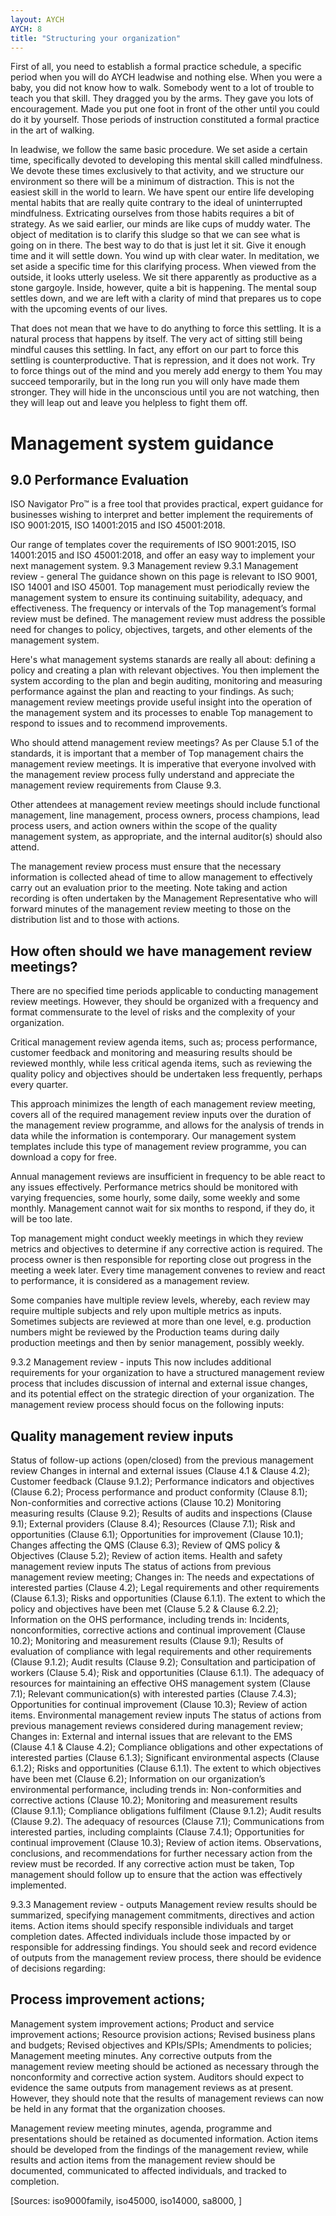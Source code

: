 ```yaml
---
layout: AYCH
AYCH: 8
title: "Structuring your organization"
---
```



First of all, you need to establish a formal practice schedule, a specific period when you will do AYCH leadwise and nothing else. When you were a baby, you did not know how to walk. Somebody went to a lot of trouble to teach you that skill. They dragged you by the arms. They gave you lots of encouragement. Made you put one foot in front of the other until you could do it by yourself. Those periods of instruction constituted a formal practice in the art of walking.

In leadwise, we follow the same basic procedure. We set aside a certain time, specifically devoted to developing this mental skill called mindfulness. We devote these times exclusively to that activity, and we structure our environment so there will be a minimum of distraction. This is not the easiest skill in the world to learn. We have spent our entire life developing mental habits that are really quite contrary to the ideal of uninterrupted mindfulness. Extricating ourselves from those habits requires a bit of strategy. As we said earlier, our minds are like cups of muddy water. The object of meditation is to clarify this sludge so that we can see what is going on in there. The best way to do that is just let it sit. Give it enough time and it will settle down. You wind up with clear water. In meditation, we set aside a specific time for this clarifying process. When viewed from the outside, it looks utterly useless. We sit there apparently as productive as a stone gargoyle. Inside, however, quite a bit is happening. The mental soup settles down, and we are left with a clarity of mind that prepares us to cope with the upcoming events of our lives.

That does not mean that we have to do anything to force this settling. It is a natural process that happens by itself. The very act of sitting still being mindful causes this settling. In fact, any effort on our part to force this settling is counterproductive. That is repression, and it does not work. Try to force things out of the mind and you merely add energy to them You may succeed temporarily, but in the long run you will only have made them stronger. They will hide in the unconscious until you are not watching, then they will leap out and leave you helpless to fight them off.


# Management system guidance

## 9.0 Performance Evaluation
ISO Navigator Pro™ is a free tool that provides practical, expert guidance for businesses wishing to interpret and better implement the requirements of ISO 9001:2015, ISO 14001:2015 and ISO 45001:2018.

Our range of templates cover the requirements of ISO 9001:2015, ISO 14001:2015 and ISO 45001:2018, and offer an easy way to implement your next management system.
9.3	Management review
9.3.1	Management review - general
The guidance shown on this page is relevant to ISO 9001, ISO 14001 and ISO 45001. Top management must periodically review the management system to ensure its continuing suitability, adequacy, and effectiveness. The frequency or intervals of the Top management’s formal review must be defined. The management review must address the possible need for changes to policy, objectives, targets, and other elements of the management system.

Here's what management systems stanards are really all about: defining a policy and creating a plan with relevant objectives. You then implement the system according to the plan and begin auditing, monitoring and measuring performance against the plan and reacting to your findings. As such; management review meetings provide useful insight into the operation of the management system and its processes to enable Top management to respond to issues and to recommend improvements.

Who should attend management review meetings?
As per Clause 5.1 of the standards, it is important that a member of Top management chairs the management review meetings. It is imperative that everyone involved with the management review process fully understand and appreciate the management review requirements from Clause 9.3.

Other attendees at management review meetings should include functional management, line management, process owners, process champions, lead process users, and action owners within the scope of the quality management system, as appropriate, and the internal auditor(s) should also attend.

The management review process must ensure that the necessary information is collected ahead of time to allow management to effectively carry out an evaluation prior to the meeting. Note taking and action recording is often undertaken by the Management Representative who will forward minutes of the management review meeting to those on the distribution list and to those with actions.


## How often should we have management review meetings?
There are no specified time periods applicable to conducting management review meetings. However, they should be organized with a frequency and format commensurate to the level of risks and the complexity of your organization.

Critical management review agenda items, such as; process performance, customer feedback and monitoring and measuring results should be reviewed monthly, while less critical agenda items, such as reviewing the quality policy and objectives should be undertaken less frequently, perhaps every quarter.

This approach minimizes the length of each management review meeting, covers all of the required management review inputs over the duration of the management review programme, and allows for the analysis of trends in data while the information is contemporary. Our management system templates include this type of management review programme, you can download a copy for free.

Annual management reviews are insufficient in frequency to be able react to any issues effectively. Performance metrics should be monitored with varying frequencies, some hourly, some daily, some weekly and some monthly. Management cannot wait for six months to respond, if they do, it will be too late.

Top management might conduct weekly meetings in which they review metrics and objectives to determine if any corrective action is required. The process owner is then responsible for reporting close out progress in the meeting a week later. Every time management convenes to review and react to performance, it is considered as a management review.

Some companies have multiple review levels, whereby, each review may require multiple subjects and rely upon multiple metrics as inputs. Sometimes subjects are reviewed at more than one level, e.g. production numbers might be reviewed by the Production teams during daily production meetings and then by senior management, possibly weekly.

9.3.2	Management review - inputs
This now includes additional requirements for your organization to have a structured management review process that includes discussion of internal and external issue changes, and its potential effect on the strategic direction of your organization. The management review process should focus on the following inputs:

## Quality management review inputs
Status of follow-up actions (open/closed) from the previous management review
Changes in internal and external issues (Clause 4.1 & Clause 4.2);
Customer feedback (Clause 9.1.2);
Performance indicators and objectives (Clause 6.2);
Process performance and product conformity (Clause 8.1);
Non-conformities and corrective actions (Clause 10.2)
Monitoring measuring results (Clause 9.2);
Results of audits and inspections (Clause 9.1);
External providers (Clause 8.4);
Resources (Clause 7.1);
Risk and opportunities (Clause 6.1);
Opportunities for improvement (Clause 10.1);
Changes affecting the QMS (Clause 6.3);
Review of QMS policy & Objectives (Clause 5.2);
Review of action items.
Health and safety management review inputs
The status of actions from previous management review meeting;
Changes in:
The needs and expectations of interested parties (Clause 4.2);
Legal requirements and other requirements (Clause 6.1.3);
Risks and opportunities (Clause 6.1.1).
The extent to which the policy and objectives have been met (Clause 5.2 & Clause 6.2.2);
Information on the OHS performance, including trends in:
Incidents, nonconformities, corrective actions and continual improvement (Clause 10.2);
Monitoring and measurement results (Clause 9.1);
Results of evaluation of compliance with legal requirements and other requirements (Clause 9.1.2);
Audit results (Clause 9.2);
Consultation and participation of workers (Clause 5.4);
Risk and opportunities (Clause 6.1.1).
The adequacy of resources for maintaining an effective OHS management system (Clause 7.1);
Relevant communication(s) with interested parties (Clause 7.4.3);
Opportunities for continual improvement (Clause 10.3);
Review of action items.
Environmental management review inputs
The status of actions from previous management reviews considered during management review;
Changes in:
External and internal issues that are relevant to the EMS (Clause 4.1 & Clause 4.2);
Compliance obligations and other expectations of interested parties (Clause 6.1.3);
Significant environmental aspects (Clause 6.1.2);
Risks and opportunities (Clause 6.1.1).
The extent to which objectives have been met (Clause 6.2);
Information on our organization’s environmental performance, including trends in:
Non-conformities and corrective actions (Clause 10.2);
Monitoring and measurement results (Clause 9.1.1);
Compliance obligations fulfilment (Clause 9.1.2);
Audit results (Clause 9.2).
The adequacy of resources (Clause 7.1);
Communications from interested parties, including complaints (Clause 7.4.1);
Opportunities for continual improvement (Clause 10.3);
Review of action items.
Observations, conclusions, and recommendations for further necessary action from the review must be recorded. If any corrective action must be taken, Top management should follow up to ensure that the action was effectively implemented.

9.3.3	Management review - outputs
Management review results should be summarized, specifying management commitments, directives and action items. Action items should specify responsible individuals and target completion dates. Affected individuals include those impacted by or responsible for addressing findings. You should seek and record evidence of outputs from the management review process, there should be evidence of decisions regarding:

## Process improvement actions;
Management system improvement actions;
Product and service improvement actions;
Resource provision actions;
Revised business plans and budgets;
Revised objectives and KPIs/SPIs;
Amendments to policies;
Management meeting minutes.
Any corrective outputs from the management review meeting should be actioned as necessary through the nonconformity and corrective action system. Auditors should expect to evidence the same outputs from management reviews as at present. However, they should note that the results of management reviews can now be held in any format that the organization chooses.

Management review meeting minutes, agenda, programme and presentations should be retained as documented information. Action items should be developed from the findings of the management review, while results and action items from the management review should be documented, communicated to affected individuals, and tracked to completion.









[Sources: iso9000family, iso45000, iso14000, sa8000, ]
